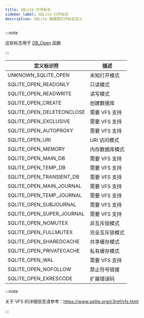 ```yaml
---
title: SQLite 打开标志
sidebar_label: SQLite 打开标志
description: SQLite 数据库打开标志定义
---
```


:::note

这些标志用于 [DB_Open](../functions/db_open) 函数

:::

| 定义标识符                | 描述           |
| ------------------------- | -------------- |
| UNKNOWN_SQLITE_OPEN       | 未知打开模式   |
| SQLITE_OPEN_READONLY      | 只读模式       |
| SQLITE_OPEN_READWRITE     | 读写模式       |
| SQLITE_OPEN_CREATE        | 创建数据库     |
| SQLITE_OPEN_DELETEONCLOSE | 需要 VFS 支持  |
| SQLITE_OPEN_EXCLUSIVE     | 需要 VFS 支持  |
| SQLITE_OPEN_AUTOPROXY     | 需要 VFS 支持  |
| SQLITE_OPEN_URI           | URI 访问模式   |
| SQLITE_OPEN_MEMORY        | 内存数据库模式 |
| SQLITE_OPEN_MAIN_DB       | 需要 VFS 支持  |
| SQLITE_OPEN_TEMP_DB       | 需要 VFS 支持  |
| SQLITE_OPEN_TRANSIENT_DB  | 需要 VFS 支持  |
| SQLITE_OPEN_MAIN_JOURNAL  | 需要 VFS 支持  |
| SQLITE_OPEN_TEMP_JOURNAL  | 需要 VFS 支持  |
| SQLITE_OPEN_SUBJOURNAL    | 需要 VFS 支持  |
| SQLITE_OPEN_SUPER_JOURNAL | 需要 VFS 支持  |
| SQLITE_OPEN_NOMUTEX       | 非互斥锁模式   |
| SQLITE_OPEN_FULLMUTEX     | 完全互斥锁模式 |
| SQLITE_OPEN_SHAREDCACHE   | 共享缓存模式   |
| SQLITE_OPEN_PRIVATECACHE  | 私有缓存模式   |
| SQLITE_OPEN_WAL           | 需要 VFS 支持  |
| SQLITE_OPEN_NOFOLLOW      | 禁止符号链接   |
| SQLITE_OPEN_EXRESCODE     | 扩展错误码     |

:::note

关于 VFS 的详细信息请参考：https://www.sqlite.org/c3ref/vfs.html

:::

